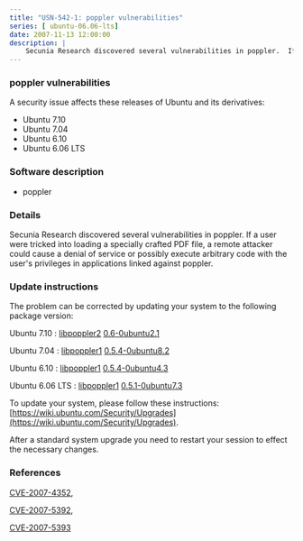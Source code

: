 ```yaml
---
title: "USN-542-1: poppler vulnerabilities"
series: [ ubuntu-06.06-lts]
date: 2007-11-13 12:00:00
description: |
    Secunia Research discovered several vulnerabilities in poppler.  If a user were tricked into loading a specially crafted PDF file, a remote attacker could cause a denial of service or possibly execute arbitrary code with the user&#39;s privileges in applications linked against poppler. 
--- 
```

 
### poppler vulnerabilities

A security issue affects these releases of Ubuntu and its derivatives:

* Ubuntu 7.10
* Ubuntu 7.04
* Ubuntu 6.10
* Ubuntu 6.06 LTS

### Software description

* poppler 

### Details

Secunia Research discovered several vulnerabilities in poppler. If a user were tricked into loading a specially crafted PDF file, a remote attacker could cause a denial of service or possibly execute arbitrary code with the user&#39;s privileges in applications linked against poppler. 

### Update instructions

The problem can be corrected by updating your system to the following package version:

Ubuntu 7.10
 : [libpoppler2](https://launchpad.net/ubuntu/+source/poppler) <span> [0.6-0ubuntu2.1](https://launchpad.net/ubuntu/+source/poppler/0.6-0ubuntu2.1) </span> 

Ubuntu 7.04
 : [libpoppler1](https://launchpad.net/ubuntu/+source/poppler) <span> [0.5.4-0ubuntu8.2](https://launchpad.net/ubuntu/+source/poppler/0.5.4-0ubuntu8.2) </span> 

Ubuntu 6.10
 : [libpoppler1](https://launchpad.net/ubuntu/+source/poppler) <span> [0.5.4-0ubuntu4.3](https://launchpad.net/ubuntu/+source/poppler/0.5.4-0ubuntu4.3) </span> 

Ubuntu 6.06 LTS
 : [libpoppler1](https://launchpad.net/ubuntu/+source/poppler) <span> [0.5.1-0ubuntu7.3](https://launchpad.net/ubuntu/+source/poppler/0.5.1-0ubuntu7.3) </span> 

To update your system, please follow these instructions: [https://wiki.ubuntu.com/Security/Upgrades](https://wiki.ubuntu.com/Security/Upgrades).

After a standard system upgrade you need to restart your session to effect the necessary changes. 

### References

 [CVE-2007-4352](http://people.ubuntu.com/~ubuntu-security/cve/CVE-2007-4352), 

 [CVE-2007-5392](http://people.ubuntu.com/~ubuntu-security/cve/CVE-2007-5392), 

 [CVE-2007-5393](http://people.ubuntu.com/~ubuntu-security/cve/CVE-2007-5393)
 
